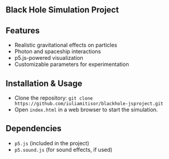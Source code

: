 ## Black Hole Simulation Project

## Features
- Realistic gravitational effects on particles
- Photon and spaceship interactions
- p5.js-powered visualization
- Customizable parameters for experimentation

## Installation & Usage
- Clone the repository:
`git clone https://github.com/iuliamitisor/blackhole-jsproject.git`
- Open `index.html` in a web browser to start the simulation.

## Dependencies

- `p5.js` (included in the project)
- `p5.sound.js` (for sound effects, if used)

